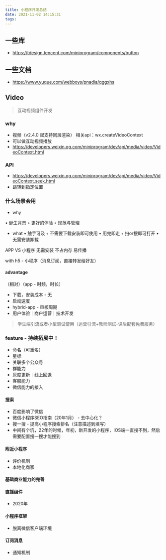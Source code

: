 ```yaml
---
title: 小程序开发总结
date: 2021-11-02 14:15:31
tags:
---
```


## 一些库
- https://tdesign.tencent.com/miniprogram/components/button

## 一些文档
- https://www.yuque.com/webboys/pnadia/qggxhs
## Video
> 互动视频组件开发
### why
- 视频（v2.4.0 起支持同层渲染） 相关api：wx.createVideoContext
- 可以做互动视频播放
- https://developers.weixin.qq.com/miniprogram/dev/api/media/video/VideoContext.html

### API
- https://developers.weixin.qq.com/miniprogram/dev/api/media/video/VideoContext.seek.html
- 跳转到指定位置
### 什么场景会用

- why

• 诞生背景
	◦ 更好的体验
	◦ 规范与管理

- what
• 触手可及
	◦ 不需要下载安装即可使用
• 用完即走
	◦ 扫or搜即可打开
• 无需安装卸载

APP VS 小程序
无需安装
不占内存
易传播

with h5 - 小程序（消息订阅，直接转发给好友）

#### advantage
（相对）（app - 时频，时长）
- 下载，安装成本 - 无
- 启动速度
- hybrid-app - 审核周期
- 用户体验｜商户运营｜技术开发

> 学生端引流或者小型测试使用（运营引流+教师测试-课后配套免费服务）

### feature - 持续拓展中！
- 命名（可重名）
- 星标
- 关联多个公众号
- 群能力
- 灰度更新｜线上回退
- 客服能力
- 微信能力的接入

#### 搜索
- 百度影响了微信
- 微信小程序SEO指南（20年1月） - 去中心化？
- 搜一搜 - 提高小程序搜索排名（注意描述到填写）
- 中间有个坑，22年的时候，年初，新开发的小程序，IOS端一直搜不到，然后需要配置搜一搜才能搜到
#### 附近小程序
- 评价机制
- 本地化商家

#### 基础商业能力的完善

#### 直播组件
- 2020年

#### 小程序框架
- 脱离微信客户端环境

#### 订阅消息
- 通知机制
